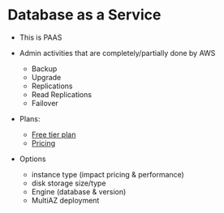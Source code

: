 # Database as a Service

* This is PAAS
* Admin activities that are completely/partially done by AWS
    * Backup
    * Upgrade
    * Replications
    * Read Replications
    * Failover

* Plans:
    * [Free tier plan](https://aws.amazon.com/rds/free/)
    * [Pricing](https://aws.amazon.com/rds/pricing/)

* Options
    * instance type (impact pricing & performance)
    * disk storage size/type
    * Engine (database & version)
    * MultiAZ deployment
    